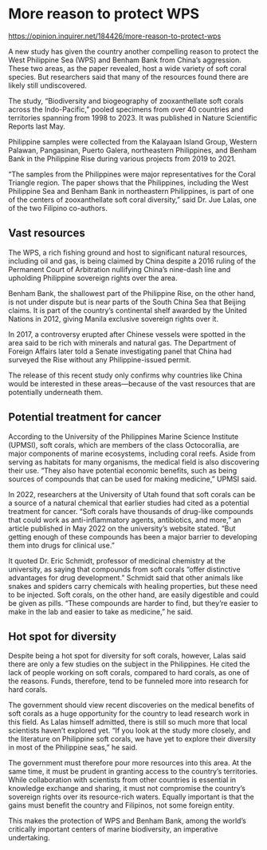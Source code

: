 # More reason to protect WPS

https://opinion.inquirer.net/184426/more-reason-to-protect-wps



A new study has given the country another compelling reason to protect the West Philippine Sea (WPS) and Benham Bank from China’s aggression. These two areas, as the paper revealed, host a wide variety of soft coral species. But researchers said that many of the resources found there are likely still undiscovered.

The study, “Biodiversity and biogeography of zooxanthellate soft corals across the Indo-Pacific,” pooled specimens from over 40 countries and territories spanning from 1998 to 2023. It was published in Nature Scientific Reports last May.

Philippine samples were collected from the Kalayaan Island Group, Western Palawan, Pangasinan, Puerto Galera, northeastern Philippines, and Benham Bank in the Philippine Rise during various projects from 2019 to 2021. 

“The samples from the Philippines were major representatives for the Coral Triangle region. The paper shows that the Philippines, including the West Philippine Sea and Benham Bank in northeastern Philippines, is part of one of the centers of zooxanthellate soft coral diversity,” said Dr. Jue Lalas, one of the two Filipino co-authors.



##  Vast resources



The WPS, a rich fishing ground and host to significant natural resources, including oil and gas, is being claimed by China despite a 2016 ruling of the Permanent Court of Arbitration nullifying China’s nine-dash line and upholding Philippine sovereign rights over the area. 

Benham Bank, the shallowest part of the Philippine Rise, on the other hand, is not under dispute but is near parts of the South China Sea that Beijing claims. It is part of the country’s continental shelf awarded by the United Nations in 2012, giving Manila exclusive sovereign rights over it.

In 2017, a controversy erupted after Chinese vessels were spotted in the area said to be rich with minerals and natural gas. The Department of Foreign Affairs later told a Senate investigating panel that China had surveyed the Rise without any Philippine-issued permit.

The release of this recent study only confirms why countries like China would be interested in these areas—because of the vast resources that are potentially underneath them.



##  Potential treatment for cancer



According to the University of the Philippines Marine Science Institute (UPMSI), soft corals, which are members of the class Octocorallia, are major components of marine ecosystems, including coral reefs. Aside from serving as habitats for many organisms, the medical field is also discovering their use. “They also have potential economic benefits, such as being sources of compounds that can be used for making medicine,” UPMSI said. 

In 2022, researchers at the University of Utah found that soft corals can be a source of a natural chemical that earlier studies had cited as a potential treatment for cancer. “Soft corals have thousands of drug-like compounds that could work as anti-inflammatory agents, antibiotics, and more,” an article published in May 2022 on the university’s website stated. “But getting enough of these compounds has been a major barrier to developing them into drugs for clinical use.”

It quoted Dr. Eric Schmidt, professor of medicinal chemistry at the university, as saying that compounds from soft corals “offer distinctive advantages for drug development.” Schmidt said that other animals like snakes and spiders carry chemicals with healing properties, but these need to be injected. Soft corals, on the other hand, are easily digestible and could be given as pills. “These compounds are harder to find, but they’re easier to make in the lab and easier to take as medicine,” he said.



##  Hot spot for diversity



Despite being a hot spot for diversity for soft corals, however, Lalas said there are only a few studies on the subject in the Philippines. He cited the lack of people working on soft corals, compared to hard corals, as one of the reasons. Funds, therefore, tend to be funneled more into research for hard corals.

The government should view recent discoveries on the medical benefits of soft corals as a huge opportunity for the country to lead research work in this field. As Lalas himself admitted, there is still so much more that local scientists haven’t explored yet. “If you look at the study more closely, and the literature on Philippine soft corals, we have yet to explore their diversity in most of the Philippine seas,” he said.

The government must therefore pour more resources into this area. At the same time, it must be prudent in granting access to the country’s territories. While collaboration with scientists from other countries is essential in knowledge exchange and sharing, it must not compromise the country’s sovereign rights over its resource-rich waters. Equally important is that the gains must benefit the country and Filipinos, not some foreign entity.

This makes the protection of WPS and Benham Bank, among the world’s critically important centers of marine biodiversity, an imperative undertaking.